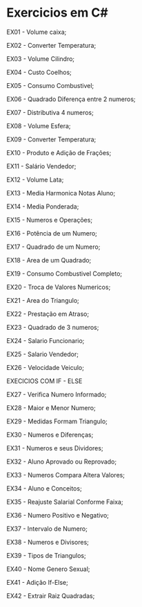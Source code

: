 # Exercicios em C#
<p>EX01 - Volume caixa;<p>
<p>EX02 - Converter Temperatura;<p>
<p>EX03 - Volume Cilindro;<p>
<p>EX04 - Custo Coelhos;<p>
<p>EX05 - Consumo Combustivel;<p>
<p>EX06 - Quadrado Diferença entre 2 numeros;<p>
<p>EX07 - Distributiva 4 numeros;<p>
<p>EX08 - Volume Esfera;<p>
<p>EX09 - Converter Temperatura;<p>
<p>EX10 - Produto e Adição de Frações;<p>
<p>EX11 - Salário Vendedor;<p> 
<p>EX12 - Volume Lata;<p> 
<p>EX13 - Media Harmonica Notas Aluno;<p>
<p>EX14 - Media Ponderada;<p>
<p>EX15 - Numeros e Operações;<p>
<p>EX16 - Potência de um Numero;<p>
<p>EX17 - Quadrado de um Numero;<p>
<p>EX18 - Area de um Quadrado;<p>
<p>EX19 - Consumo Combustivel Completo;<p>
<p>EX20 - Troca de Valores Numericos;<p>
<p>EX21 - Area do Triangulo;<p>
<p>EX22 - Prestação em Atraso;<p>
<p>EX23 - Quadrado de 3 numeros;<p>
<p>EX24 - Salario Funcionario;<p>
<p>EX25 - Salario Vendedor;<p>
<p>EX26 - Velocidade Veiculo;<p>
  
<p>EXECICIOS COM IF - ELSE<p>
  
<p>EX27 - Verifica Numero Informado;<p>
<p>EX28 - Maior e Menor Numero;<p>
<p>EX29 - Medidas Formam Triangulo;<p>
<p>EX30 - Numeros e Diferenças;<p>
<p>EX31 - Numeros e seus Dividores;<p>
<p>EX32 - Aluno Aprovado ou Reprovado;<p>
<p>EX33 - Numeros Compara Altera Valores;<p>
<p>EX34 - Aluno e Conceitos;<p>
<p>EX35 - Reajuste Salarial Conforme Faixa;<p> 
<p>EX36 - Numero Positivo e Negativo;<p> 
<p>EX37 - Intervalo de Numero;<p>  
<p>EX38 - Numeros e Divisores;<p>  
<p>EX39 - Tipos de Triangulos;<p>  
<p>EX40 - Nome Genero Sexual;<p>  
<p>EX41 - Adição If-Else;<p>
<p>EX42 - Extrair Raiz Quadradas;<p>  
  
